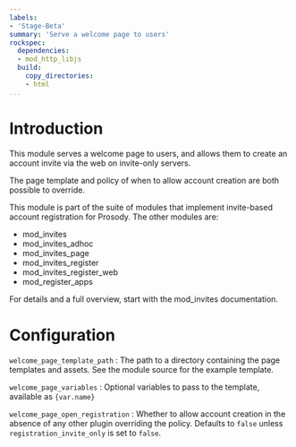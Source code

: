 ```yaml
---
labels:
- 'Stage-Beta'
summary: 'Serve a welcome page to users'
rockspec:
  dependencies:
  - mod_http_libjs
  build:
    copy_directories:
    - html
...
```


Introduction
============

This module serves a welcome page to users, and allows them to create an
account invite via the web on invite-only servers.

The page template and policy of when to allow account creation are both
possible to override.

This module is part of the suite of modules that implement invite-based
account registration for Prosody. The other modules are:

- mod_invites
- mod_invites_adhoc
- mod_invites_page
- mod_invites_register
- mod_invites_register_web
- mod_register_apps

For details and a full overview, start with the mod_invites documentation.

Configuration
=======

`welcome_page_template_path`
:   The path to a directory containing the page templates and assets. See
    the module source for the example template.

`welcome_page_variables`
:   Optional variables to pass to the template, available as `{var.name}`

`welcome_page_open_registration`
:   Whether to allow account creation in the absence of any other plugin
    overriding the policy. Defaults to `false` unless `registration_invite_only`
    is set to `false`.
